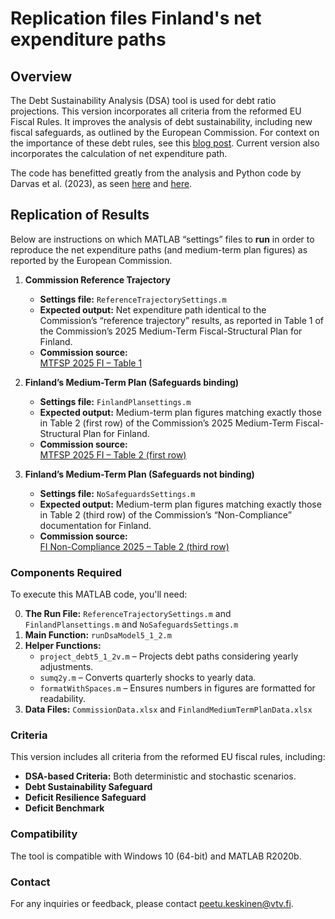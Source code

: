 # Replication files Finland's net expenditure paths

## Overview
The Debt Sustainability Analysis (DSA) tool is used for debt ratio projections. This version incorporates all criteria from the reformed EU Fiscal Rules. It improves the analysis of debt sustainability, including new fiscal safeguards, as outlined by the European Commission. For context on the importance of these debt rules, see this [blog post](https://www.vtv.fi/en/blog/the-length-of-the-adjustment-plan-in-the-reformed-eu-debt-rules-is-of-great-importance-to-finland/). Current version also incorporates the calculation of net expenditure path.

The code has benefitted greatly from the analysis and Python code by Darvas et al. (2023), as seen [here](https://www.bruegel.org/working-paper/quantitative-evaluation-european-commissions-fiscal-governance-proposal) and [here](https://github.com/lennardwelslau/eu-debt-sustainability-analysis).

## Replication of Results
Below are instructions on which MATLAB “settings” files to **run** in order to reproduce the net expenditure paths (and medium-term plan figures) as reported by the European Commission.

1. **Commission Reference Trajectory**  
   - **Settings file:**  `ReferenceTrajectorySettings.m`  
   - **Expected output:** Net expenditure path identical to the Commission’s “reference trajectory” results, as reported in Table 1 of the Commission’s 2025 Medium-Term Fiscal-Structural Plan for Finland.  
   - **Commission source:**  
     [MTFSP 2025 FI – Table 1](https://economy-finance.ec.europa.eu/document/download/2685c07d-ce5e-41aa-abb8-6ef14d0e72d9_en?filename=MTFSP_2025_FI.pdf)

2. **Finland’s Medium-Term Plan (Safeguards binding)**  
   - **Settings file:**  `FinlandPlansettings.m`  
   - **Expected output:** Medium-term plan figures matching exactly those in Table 2 (first row) of the Commission’s 2025 Medium-Term Fiscal-Structural Plan for Finland.  
   - **Commission source:**  
     [MTFSP 2025 FI – Table 2 (first row)](https://economy-finance.ec.europa.eu/document/download/2685c07d-ce5e-41aa-abb8-6ef14d0e72d9_en?filename=MTFSP_2025_FI.pdf)

3. **Finland’s Medium-Term Plan (Safeguards not binding)**  
   - **Settings file:** `NoSafeguardsSettings.m`  
   - **Expected output:** Medium-term plan figures matching exactly those in Table 2 (third row) of the Commission’s “Non-Compliance” documentation for Finland.  
   - **Commission source:**  
     [FI Non-Compliance 2025 – Table 2 (third row)](https://economy-finance.ec.europa.eu/document/download/a15e0f75-3100-42c5-bb7e-f0ea5819ffa6_en?filename=FI_NEC_COM_2025_606_1_EN_ACT_part1_v3.pdf)

### Components Required
To execute this MATLAB code, you'll need:

0. **The Run File:**  `ReferenceTrajectorySettings.m` and `FinlandPlansettings.m` and `NoSafeguardsSettings.m`  
1. **Main Function:** `runDsaModel5_1_2.m`  
2. **Helper Functions:**  
   - `project_debt5_1_2v.m` – Projects debt paths considering yearly adjustments.  
   - `sumq2y.m` – Converts quarterly shocks to yearly data.  
   - `formatWithSpaces.m` – Ensures numbers in figures are formatted for readability.  
3. **Data Files:** `CommissionData.xlsx` and  `FinlandMediumTermPlanData.xlsx`

### Criteria
This version includes all criteria from the reformed EU fiscal rules, including:

- **DSA-based Criteria:** Both deterministic and stochastic scenarios.  
- **Debt Sustainability Safeguard**  
- **Deficit Resilience Safeguard**  
- **Deficit Benchmark**

### Compatibility
The tool is compatible with Windows 10 (64-bit) and MATLAB R2020b.

### Contact
For any inquiries or feedback, please contact peetu.keskinen@vtv.fi.
